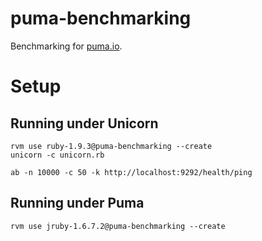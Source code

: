 # puma-benchmarking

Benchmarking for [puma.io](http://puma.io).

# Setup

## Running under Unicorn

```
rvm use ruby-1.9.3@puma-benchmarking --create
unicorn -c unicorn.rb
```

```
ab -n 10000 -c 50 -k http://localhost:9292/health/ping
```

## Running under Puma

```
rvm use jruby-1.6.7.2@puma-benchmarking --create
```
